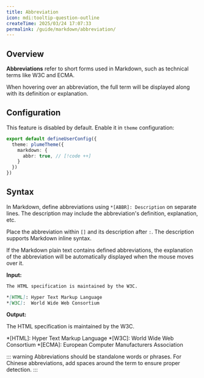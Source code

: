 ```yaml
---
title: Abbreviation
icon: mdi:tooltip-question-outline
createTime: 2025/03/24 17:07:33
permalink: /guide/markdown/abbreviation/
---
```


## Overview

**Abbreviations** refer to short forms used in Markdown, such as technical terms like W3C and ECMA.

When hovering over an abbreviation, the full term will be displayed along with its definition or explanation.

## Configuration

This feature is disabled by default. Enable it in `theme` configuration:

```ts title=".vuepress/config.ts"
export default defineUserConfig({
  theme: plumeTheme({
    markdown: {
      abbr: true, // [!code ++]
    }
  })
})
```

## Syntax

In Markdown, define abbreviations using `*[ABBR]: Description` on separate lines. The description may include the abbreviation's definition, explanation, etc.

Place the abbreviation within `[]` and its description after `:`. The description supports Markdown inline syntax.

If the Markdown plain text contains defined abbreviations, the explanation of the abbreviation will be automatically displayed when the mouse moves over it.

**Input:**

```md
The HTML specification is maintained by the W3C.

*[HTML]: Hyper Text Markup Language
*[W3C]:  World Wide Web Consortium
```

**Output:**

The HTML specification is maintained by the W3C.

*[HTML]: Hyper Text Markup Language
*[W3C]:  World Wide Web Consortium
*[ECMA]: European Computer Manufacturers Association

::: warning Abbreviations should be standalone words or phrases. For Chinese abbreviations, add spaces around the term to ensure proper detection.
:::
